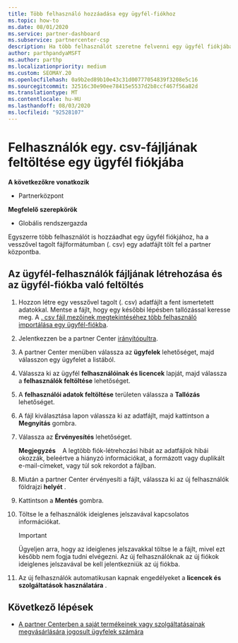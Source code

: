 ```yaml
---
title: Több felhasználó hozzáadása egy ügyfél-fiókhoz
ms.topic: how-to
ms.date: 08/01/2020
ms.service: partner-dashboard
ms.subservice: partnercenter-csp
description: Ha több felhasználót szeretne felvenni egy ügyfél fiókjába, töltse fel az adatfájlt a partner központba a vesszővel tagolt (. csv) fájlformátum használatával.
author: parthpandyaMSFT
ms.author: parthp
ms.localizationpriority: medium
ms.custom: SEOMAY.20
ms.openlocfilehash: 0a9b2ed89b10e43c31d00777054839f3208e5c16
ms.sourcegitcommit: 32516c30e90ee78415e5537d2b8ccf467f56a82d
ms.translationtype: MT
ms.contentlocale: hu-HU
ms.lasthandoff: 08/03/2020
ms.locfileid: "92528107"
---
```

# <a name="upload-a-csv-file-of-users-to-a-customers-account"></a>Felhasználók egy. csv-fájljának feltöltése egy ügyfél fiókjába


**A következőkre vonatkozik**

- Partnerközpont

**Megfelelő szerepkörök**

- Globális rendszergazda

Egyszerre több felhasználót is hozzáadhat egy ügyfél fiókjához, ha a vesszővel tagolt fájlformátumban (. csv) egy adatfájlt tölt fel a partner központba. 

## <a name="create-the-file-of-customer-users-and-upload-to-customer-account"></a>Az ügyfél-felhasználók fájljának létrehozása és az ügyfél-fiókba való feltöltés

1. Hozzon létre egy vesszővel tagolt (. csv) adatfájlt a fent ismertetett adatokkal. Mentse a fájlt, hogy egy későbbi lépésben tallózással keresse meg. A [. csv fájl mezőinek megtekintéséhez több felhasználó importálása egy ügyfél-fiókba](file-customer-users.md). 

2. Jelentkezzen be a partner Center [irányítópultra](https://partner.microsoft.com/dashboard).

3. A partner Center menüben válassza az **ügyfelek** lehetőséget, majd válasszon egy ügyfelet a listából.

4. Válassza ki az ügyfél **felhasználóinak és licencek** lapját, majd válassza a **felhasználók feltöltése** lehetőséget.

5. A **felhasználói adatok feltöltése** területen válassza a **Tallózás** lehetőséget.

6. A fájl kiválasztása lapon válassza ki az adatfájlt, majd kattintson a **Megnyitás** gombra.

7. Válassza az **Érvényesítés** lehetőséget.

    **Megjegyzés**    A legtöbb fiók-létrehozási hibát az adatfájlok hibái okozzák, beleértve a hiányzó információkat, a formázott vagy duplikált e-mail-címeket, vagy túl sok rekordot a fájlban.

8. Miután a partner Center érvényesíti a fájlt, válassza ki az új felhasználók földrajzi **helyét** .
9. Kattintson a **Mentés** gombra.
10. Töltse le a felhasználók ideiglenes jelszavával kapcsolatos információkat.

    >[!IMPORTANT]
    > Ügyeljen arra, hogy az ideiglenes jelszavakkal töltse le a fájlt, mivel ezt később nem fogja tudni elvégezni. Az új felhasználóknak az új fiókok ideiglenes jelszavával be kell jelentkezniük az új fiókba.

11. Az új felhasználók automatikusan kapnak engedélyeket a **licencek és szolgáltatások használatára** . 

## <a name="next-steps"></a>Következő lépések

- [A partner Centerben a saját termékeinek vagy szolgáltatásainak megvásárlására jogosult ügyfelek számára](give-customers-permission.md)
